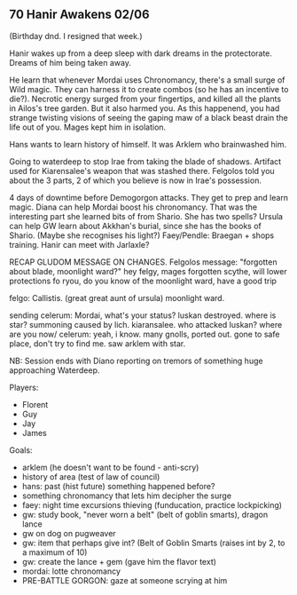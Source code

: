 ## 70 Hanir Awakens 02/06
(Birthday dnd. I resigned that week.)

Hanir wakes up from a deep sleep with dark dreams in the protectorate. Dreams of him being taken away.

He learn that whenever Mordai uses Chronomancy, there's a small surge of Wild magic. They can harness it to create combos (so he has an incentive to die?). Necrotic energy surged from your fingertips, and killed all the plants in Ailos's tree garden. But it also harmed you. As this happenend, you had strange twisting visions of seeing the gaping maw of a black beast drain the life out of you.
Mages kept him in isolation.

Hans wants to learn history of himself. It was Arklem who brainwashed him.

Going to waterdeep to stop Irae from taking the blade of shadows. Artifact used for Kiarensalee's weapon that was stashed there. Felgolos told you about the 3 parts, 2 of which you believe is now in Irae's possession.

4 days of downtime before Demogorgon attacks.
They get to prep and learn magic.
Diana can help Mordai boost his chronomancy. That was the interesting part she learned bits of from Shario. She has two spells?
Ursula can help GW learn about Akkhan's burial, since she has the books of Shario. (Maybe she recognises his light?)
Faey/Pendle: Braegan + shops training.
Hanir can meet with Jarlaxle?

RECAP
GLUDOM MESSAGE ON CHANGES.
Felgolos message: "forgotten about blade, moonlight ward?"
hey felgy, mages forgotten scythe, will lower protections fo ryou, do you know of the moonlight ward, have a good trip

felgo: Callistis. (great great aunt of ursula) moonlight ward.

sending celerum: Mordai, what's your status? luskan destroyed. where is star? summoning caused by lich. kiaransalee. who attacked luskan? where are you now/
celerum: yeah, i know. many gnolls, ported out. gone to safe place, don't try to find me. saw arklem with star.

NB: Session ends with Diano reporting on tremors of something huge approaching Waterdeep.

Players:
- Florent
- Guy
- Jay
- James

Goals:
- arklem (he doesn't want to be found - anti-scry)
- history of area (test of law of council)
- hans: past (hist future) something happened before?
- something chronomancy that lets him decipher the surge
- faey: night time excursions thieving (funducation, practice lockpicking)
- gw: study book, "never worn a belt" (belt of goblin smarts), dragon lance
- gw on dog on pugweaver
- gw: item that perhaps give int? (Belt of Goblin Smarts (raises int by 2, to a maximum of 10)
- gw: create the lance + gem (gave him the flavor text)
- mordai: lotte chronomancy
- PRE-BATTLE GORGON: gaze at someone scrying at him
